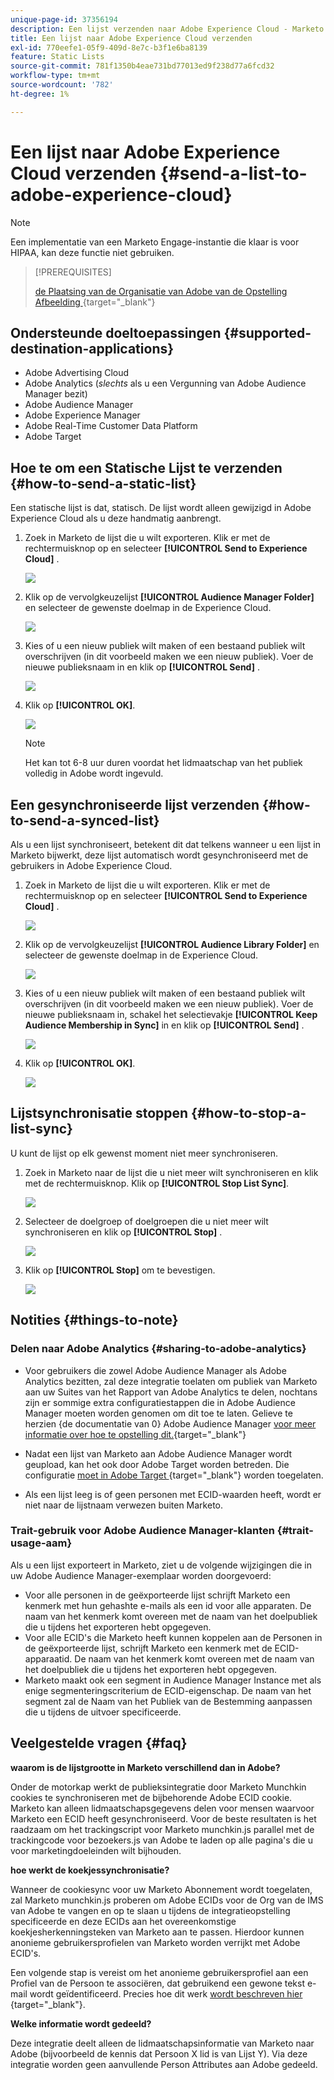 ```yaml
---
unique-page-id: 37356194
description: Een lijst verzenden naar Adobe Experience Cloud - Marketo Docs - Productdocumentatie
title: Een lijst naar Adobe Experience Cloud verzenden
exl-id: 770eefe1-05f9-409d-8e7c-b3f1e6ba8139
feature: Static Lists
source-git-commit: 781f1350b4eae731bd77013ed9f238d77a6fcd32
workflow-type: tm+mt
source-wordcount: '782'
ht-degree: 1%

---
```


# Een lijst naar Adobe Experience Cloud verzenden {#send-a-list-to-adobe-experience-cloud}

>[!NOTE]
>
>Een implementatie van een Marketo Engage-instantie die klaar is voor HIPAA, kan deze functie niet gebruiken.

>[!PREREQUISITES]
>
>[ de Plaatsing van de Organisatie van Adobe van de Opstelling Afbeelding ](/help/marketo/product-docs/adobe-experience-cloud-integrations/set-up-adobe-organization-mapping.md){target="_blank"}

## Ondersteunde doeltoepassingen {#supported-destination-applications}

* Adobe Advertising Cloud
* Adobe Analytics (_slechts_ als u een Vergunning van Adobe Audience Manager bezit)
* Adobe Audience Manager
* Adobe Experience Manager
* Adobe Real-Time Customer Data Platform
* Adobe Target

## Hoe te om een Statische Lijst te verzenden {#how-to-send-a-static-list}

Een statische lijst is dat, statisch. De lijst wordt alleen gewijzigd in Adobe Experience Cloud als u deze handmatig aanbrengt.

1. Zoek in Marketo de lijst die u wilt exporteren. Klik er met de rechtermuisknop op en selecteer **[!UICONTROL Send to Experience Cloud]** .

   ![](assets/send-a-list-to-adobe-experience-cloud-1.png)

1. Klik op de vervolgkeuzelijst **[!UICONTROL Audience Manager Folder]** en selecteer de gewenste doelmap in de Experience Cloud.

   ![](assets/send-a-list-to-adobe-experience-cloud-2.png)

1. Kies of u een nieuw publiek wilt maken of een bestaand publiek wilt overschrijven (in dit voorbeeld maken we een nieuw publiek). Voer de nieuwe publieksnaam in en klik op **[!UICONTROL Send]** .

   ![](assets/send-a-list-to-adobe-experience-cloud-3.png)

1. Klik op **[!UICONTROL OK]**.

   ![](assets/send-a-list-to-adobe-experience-cloud-4.png)

   >[!NOTE]
   >
   >Het kan tot 6-8 uur duren voordat het lidmaatschap van het publiek volledig in Adobe wordt ingevuld.

## Een gesynchroniseerde lijst verzenden {#how-to-send-a-synced-list}

Als u een lijst synchroniseert, betekent dit dat telkens wanneer u een lijst in Marketo bijwerkt, deze lijst automatisch wordt gesynchroniseerd met de gebruikers in Adobe Experience Cloud.

1. Zoek in Marketo de lijst die u wilt exporteren. Klik er met de rechtermuisknop op en selecteer **[!UICONTROL Send to Experience Cloud]** .

   ![](assets/send-a-list-to-adobe-experience-cloud-5.png)

1. Klik op de vervolgkeuzelijst **[!UICONTROL Audience Library Folder]** en selecteer de gewenste doelmap in de Experience Cloud.

   ![](assets/send-a-list-to-adobe-experience-cloud-6.png)

1. Kies of u een nieuw publiek wilt maken of een bestaand publiek wilt overschrijven (in dit voorbeeld maken we een nieuw publiek). Voer de nieuwe publieksnaam in, schakel het selectievakje **[!UICONTROL Keep Audience Membership in Sync]** in en klik op **[!UICONTROL Send]** .

   ![](assets/send-a-list-to-adobe-experience-cloud-7.png)

1. Klik op **[!UICONTROL OK]**.

   ![](assets/send-a-list-to-adobe-experience-cloud-8.png)

## Lijstsynchronisatie stoppen {#how-to-stop-a-list-sync}

U kunt de lijst op elk gewenst moment niet meer synchroniseren.

1. Zoek in Marketo naar de lijst die u niet meer wilt synchroniseren en klik met de rechtermuisknop. Klik op **[!UICONTROL Stop List Sync]**.

   ![](assets/send-a-list-to-adobe-experience-cloud-9.png)

1. Selecteer de doelgroep of doelgroepen die u niet meer wilt synchroniseren en klik op **[!UICONTROL Stop]** .

   ![](assets/send-a-list-to-adobe-experience-cloud-10.png)

1. Klik op **[!UICONTROL Stop]** om te bevestigen.

   ![](assets/send-a-list-to-adobe-experience-cloud-11.png)

## Notities {#things-to-note}

### Delen naar Adobe Analytics {#sharing-to-adobe-analytics}

* Voor gebruikers die zowel Adobe Audience Manager als Adobe Analytics bezitten, zal deze integratie toelaten om publiek van Marketo aan uw Suites van het Rapport van Adobe Analytics te delen, nochtans zijn er sommige extra configuratiestappen die in Adobe Audience Manager moeten worden genomen om dit toe te laten. Gelieve te herzien {de documentatie van 0} Adobe Audience Manager [ voor meer informatie over hoe te opstelling dit.](https://experienceleague.adobe.com/docs/analytics/integration/audience-analytics/mc-audiences-aam.html?lang=nl-NL){target="_blank"}

* Nadat een lijst van Marketo aan Adobe Audience Manager wordt geupload, kan het ook door Adobe Target worden betreden. Die configuratie [ moet in Adobe Target ](https://experienceleague.adobe.com/nl/docs/target/using/integrate/audience-manager-target-integration){target="_blank"} worden toegelaten.

* Als een lijst leeg is of geen personen met ECID-waarden heeft, wordt er niet naar de lijstnaam verwezen buiten Marketo.

### Trait-gebruik voor Adobe Audience Manager-klanten {#trait-usage-aam}

Als u een lijst exporteert in Marketo, ziet u de volgende wijzigingen die in uw Adobe Audience Manager-exemplaar worden doorgevoerd:

* Voor alle personen in de geëxporteerde lijst schrijft Marketo een kenmerk met hun gehashte e-mails als een id voor alle apparaten. De naam van het kenmerk komt overeen met de naam van het doelpubliek die u tijdens het exporteren hebt opgegeven.
* Voor alle ECID&#39;s die Marketo heeft kunnen koppelen aan de Personen in de geëxporteerde lijst, schrijft Marketo een kenmerk met de ECID-apparaatid. De naam van het kenmerk komt overeen met de naam van het doelpubliek die u tijdens het exporteren hebt opgegeven.
* Marketo maakt ook een segment in Audience Manager Instance met als enige segmenteringscriterium de ECID-eigenschap. De naam van het segment zal de Naam van het Publiek van de Bestemming aanpassen die u tijdens de uitvoer specificeerde.

## Veelgestelde vragen {#faq}

**waarom is de lijstgrootte in Marketo verschillend dan in Adobe?**

Onder de motorkap werkt de publieksintegratie door Marketo Munchkin cookies te synchroniseren met de bijbehorende Adobe ECID cookie. Marketo kan alleen lidmaatschapsgegevens delen voor mensen waarvoor Marketo een ECID heeft gesynchroniseerd. Voor de beste resultaten is het raadzaam om het trackingscript voor Marketo munchkin.js parallel met de trackingcode voor bezoekers.js van Adobe te laden op alle pagina&#39;s die u voor marketingdoeleinden wilt bijhouden.

**hoe werkt de koekjessynchronisatie?**

Wanneer de cookiesync voor uw Marketo Abonnement wordt toegelaten, zal Marketo munchkin.js proberen om Adobe ECIDs voor de Org van de IMS van Adobe te vangen en op te slaan u tijdens de integratieopstelling specificeerde en deze ECIDs aan het overeenkomstige koekjesherkenningsteken van Marketo aan te passen. Hierdoor kunnen anonieme gebruikersprofielen van Marketo worden verrijkt met Adobe ECID&#39;s.

Een volgende stap is vereist om het anonieme gebruikersprofiel aan een Profiel van de Persoon te associëren, dat gebruikend een gewone tekst e-mail wordt geïdentificeerd. Precies hoe dit werk [ wordt beschreven hier ](/help/marketo/product-docs/reporting/basic-reporting/report-activity/tracking-anonymous-activity-and-people.md){target="_blank"}.

**Welke informatie wordt gedeeld?**

Deze integratie deelt alleen de lidmaatschapsinformatie van Marketo naar Adobe (bijvoorbeeld de kennis dat Persoon X lid is van Lijst Y). Via deze integratie worden geen aanvullende Person Attributes aan Adobe gedeeld.

